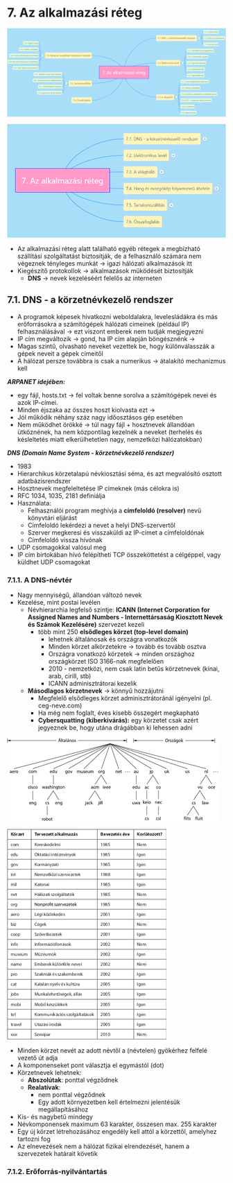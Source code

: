 # 7. Az alkalmazási réteg

![7all](images/7all.png)

![7](images/7.png)

* Az alkalmazási réteg alatt található egyéb rétegek a megbízható szállítási szolgáltatást biztosítják, de a felhasználó számára nem végeznek tényleges munkát -> igazi hálózati alkalmazások itt
* Kiegészítő protokollok -> alkalmazások működését biztosítják
  * **DNS** -> nevek kezeléséért felelős az interneten

## 7.1. DNS - a körzetnévkezelő rendszer

* A programok képesek hivatkozni weboldalakra, levelesládákra és más erőforrásokra a számítógépek hálózati címeinek (például IP) felhasználásával -> ezt viszont emberek nem tudják megjegyezni
* IP cím megváltozik -> gond, ha IP cím alapján böngésznénk ->
* Magas szintű, olvasható neveket vezettek be, hogy különválasszák a gépek neveit a gépek címeitől
* A hálózat persze továbbra is csak a numerikus -> átalakító mechanizmus kell

***ARPANET idejében:***
* egy fájl, hosts.txt -> fel voltak benne sorolva a számítógépek nevei és azok IP-címei.
* Minden éjszaka az összes hoszt kiolvasta ezt ->
* Jól működik néhány száz nagy időosztásos gép esetében
* Nem működhet örökké -> túl nagy fájl + hosztnevek állandóan ütköznének, ha nem központilag kezelnék a neveket (terhelés és késleltetés miatt elkerülhetetlen nagy, nemzetközi hálózatokban)

***DNS (Domain Name System - körzetnévkezelő rendszer)***
* 1983
* Hierarchikus körzetalapú névkiosztási séma, és azt megvalósító osztott adatbázisrendszer
* Hosztnevek megfeleltetése IP címeknek (más célokra is)
* RFC 1034, 1035, 2181 definiálja
* Használata:
  * Felhasználói program meghívja a **címfeloldó (resolver)** nevű könyvtári eljárást
  * Címfeloldó lekérdezi a nevet a helyi DNS-szervertől
  * Szerver megkeresi és visszaküldi az IP-címet a címfeloldónak
  * Címfeloldó vissza hívónak
* UDP csomagokkal valósul meg
* IP cím birtokában hívó felépítheti TCP összeköttetést a célgéppel, vagy küldhet UDP csomagokat

### 7.1.1. A DNS-névtér

* Nagy mennyiségű, állandóan változó nevek
* Kezelése, mint postai levélen
  * Névhierarchia legfelső szintje: **ICANN (Internet Corporation for Assigned Names and Numbers - Internettársaság Kiosztott Nevek és Számok Kezelésére)** szervezet kezeli
    * több mint 250 **elsődleges körzet (top-level domain)**
      * lehetnek általánosak és országra vonatkozók
      * Minden körzet alkörzetekre -> tovább és tovább osztva
      * Országra vonatkozó körzetek -> minden országhoz országkörzet ISO 3166-nak megfelelően
      * 2010 - nemzetközi, nem csak latin betűs körzetnevek (kínai, arab, cirill, stb)
      * ICANN adminisztrátorai kezelik
  * **Másodlagos körzetnevek** -> könnyű hozzájutni
    * Megfelelő elsődleges körzet adminisztrátoránál igényelni (pl. ceg-neve.com)
    * Ha még nem foglalt, éves kisebb összegért megkapható
    * **Cybersquatting (kiberkivárás):** egy körzetet csak azért jegyeznek be, hogy utána drágábban ki lehessen adni

![7.1.1](images/7.1.1.png)

![7.1.1v1](images/7.1.1v1.png)

* Minden körzet nevét az adott névtől a (névtelen) gyökérhez felfelé vezető út adja
* A komponenseket pont választja el egymástól (dot)
* Körzetnevek lehetnek:
  * **Abszolútak**: ponttal végződnek
  * **Realatívak**: 
    * nem ponttal végződnek
    * Egy adott környezetben kell értelmezni jelentésük megállapításához
* Kis- és nagybetű mindegy
* Névkomponensek maximum 63 karakter, összesen max. 255 karakter
* Egy új körzet létrehozásához engedély kell attól a körzettől, amelyhez tartozni fog
* Az elnevezések nem a hálózat fizikai elrendezését, hanem a szervezetek határait követik

### 7.1.2. Erőforrás-nyilvántartás